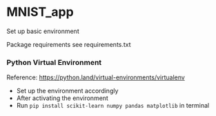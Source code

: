 # MNIST_app

Set up basic environment

Package requirements see requirements.txt

### Python Virtual Environment
Reference: https://python.land/virtual-environments/virtualenv

- Set up the environment accordingly
- After activating the environment
- Run `pip install scikit-learn numpy pandas matplotlib` in terminal
